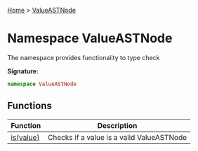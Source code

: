 [Home](../index.md) &gt; [ValueASTNode](./valueastnode.md)

# Namespace ValueASTNode

The namespace provides functionality to type check

<b>Signature:</b>

```typescript
namespace ValueASTNode 
```

## Functions

|  Function | Description |
|  --- | --- |
|  [is(value)](./valueastnode/variables/is_1.md) | Checks if a value is a valid ValueASTNode |

